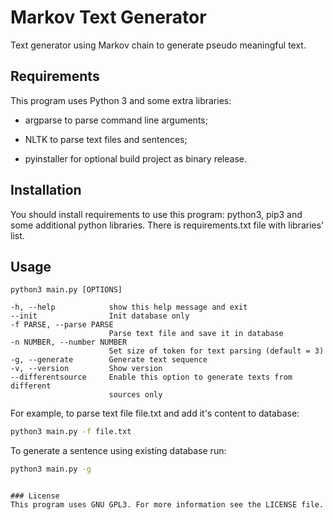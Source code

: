 # Markov Text Generator

Text generator using Markov chain to generate pseudo meaningful text.

## Requirements

This program uses Python 3 and some extra libraries:

- argparse to parse command line arguments;

- NLTK to parse text files and sentences;

- pyinstaller for optional build project as binary release.

## Installation

You should install requirements to use this program: python3, pip3 and some additional python libraries. There is requirements.txt file with libraries' list.

## Usage

```
python3 main.py [OPTIONS]

-h, --help            show this help message and exit
--init                Init database only
-f PARSE, --parse PARSE
                      Parse text file and save it in database
-n NUMBER, --number NUMBER
                      Set size of token for text parsing (default = 3)
-g, --generate        Generate text sequence
-v, --version         Show version
--differentsource     Enable this option to generate texts from different
                      sources only
```

For example, to parse text file file.txt and add it's content to database:
``` bash
python3 main.py -f file.txt
```
To generate a sentence using existing database run:
``` bash
python3 main.py -g
```
```

### License
This program uses GNU GPL3. For more information see the LICENSE file.
